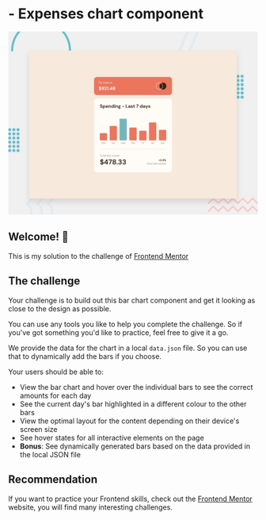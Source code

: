 # - Expenses chart component

![Design preview for the Expenses chart component coding challenge](./design/desktop-preview.jpg)

## Welcome! 👋
This is my solution to the challenge of [Frontend Mentor](https://www.frontendmentor.io)


## The challenge

Your challenge is to build out this bar chart component and get it looking as close to the design as possible.

You can use any tools you like to help you complete the challenge. So if you've got something you'd like to practice, feel free to give it a go.

We provide the data for the chart in a local `data.json` file. So you can use that to dynamically add the bars if you choose.

Your users should be able to:

- View the bar chart and hover over the individual bars to see the correct amounts for each day
- See the current day's bar highlighted in a different colour to the other bars
- View the optimal layout for the content depending on their device's screen size
- See hover states for all interactive elements on the page
- **Bonus**: See dynamically generated bars based on the data provided in the local JSON file

## Recommendation

If you want to practice your Frontend skills, check out the [Frontend Mentor](https://www.frontendmentor.io) website, you will find many interesting challenges.


